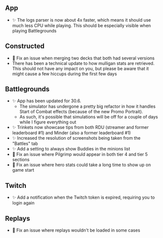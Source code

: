 ## App

-   ✨ The logs parser is now about 4x faster, which means it should use much less CPU while playing. This should be especially visible when playing Battlegrounds

## Constructed

-   🐞 Fix an issue when merging two decks that both had several versions
-   There has been a technical update to how mulligan stats are retrieved. This should not have any impact on you, but please be aware that it might cause a few hiccups during the first few days

## Battlegrounds

-   ✨ App has been updated for 30.6.
    -   The simulator has undergone a pretty big refactor in how it handles Start of Combat effects (because of the new Promo Portrait).
    -   As such, it's possible that simulations will be off for a couple of days while I figure everything out
-   ✨ Trinkets now showcase tips from both RDU (streamer and former leaderboard #1) and Minder (also a former leaderboard #1)
-   ✨ Increased the resolution of screenshots being taken from the "Battles" tab
-   ✨ Add a setting to always show Buddies in the minions list
-   🐞 Fix an issue where Pilgrimp would appear in both tier 4 and tier 5 sections
-   🐞 Fix an issue where hero stats could take a long time to show up on game start

## Twitch

-   ✨ Add a notification when the Twitch token is expired, requiring you to login again

## Replays

-   🐞 Fix an issue where replays wouldn't be loaded in some cases
